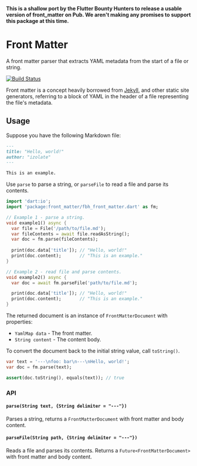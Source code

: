 **This is a shallow port by the Flutter Bounty Hunters to release a usable version of front_matter on Pub. We aren't making any promises to support this package at this time.**

# Front Matter

A front matter parser that extracts YAML metadata from the start of a file or string.

[![Build Status](https://travis-ci.org/izolate/front-matter.svg?branch=master)](https://travis-ci.org/izolate/front-matter)

Front matter is a concept heavily borrowed from [Jekyll](https://github.com/jekyll/jekyll), and other static site generators, referring to a block of YAML in the header of a file representing the file's metadata.

## Usage
Suppose you have the following Markdown file:

```markdown
---
title: "Hello, world!"
author: "izolate"
---

This is an example.
```

Use `parse` to parse a string, or `parseFile` to read a file and parse its contents.

```dart
import 'dart:io';
import 'package:front_matter/fbh_front_matter.dart' as fm;

// Example 1 - parse a string.
void example1() async {
  var file = File('/path/to/file.md');
  var fileContents = await file.readAsString();
  var doc = fm.parse(fileContents);
  
  print(doc.data['title']); // "Hello, world!"
  print(doc.content);       // "This is an example."
}

// Example 2 - read file and parse contents.
void example2() async {
  var doc = await fm.parseFile('path/to/file.md');

  print(doc.data['title']); // "Hello, world!"
  print(doc.content);       // "This is an example."
}
```

The returned document is an instance of `FrontMatterDocument` with properties:
* `YamlMap data` - The front matter.
* `String content` - The content body.

To convert the document back to the initial string value, call `toString()`.

```dart
var text = '---\nfoo: bar\n---\nHello, world!';
var doc = fm.parse(text);

assert(doc.toString(), equals(text)); // true
```

### API

#### `parse(String text, {String delimiter = "---"})`
Parses a string, returns a `FrontMatterDocument` with front matter and body content.

#### `parseFile(String path, {String delimiter = "---"})`
Reads a file and parses its contents. Returns a `Future<FrontMatterDocument>` with front matter and body content.
